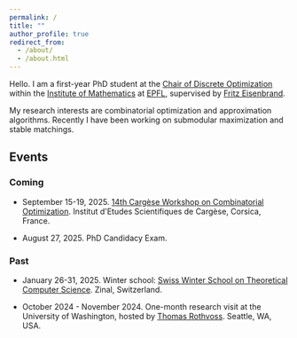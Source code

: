 ```yaml
---
permalink: /
title: ""
author_profile: true
redirect_from: 
  - /about/
  - /about.html
---
```


Hello. I am a first-year PhD student at the [Chair of Discrete Optimization](https://www.epfl.ch/labs/disopt/) within the [Institute of Mathematics](https://www.epfl.ch/schools/sb/research/math/) at [EPFL](https://www.epfl.ch/en/), supervised by [Fritz Eisenbrand](https://people.epfl.ch/friedrich.eisenbrand?lang=en).

My research interests are combinatorial optimization and approximation algorithms. 
Recently I have been working on submodular maximization and stable matchings. 

## Events

### Coming
* September 15-19, 2025. [14th Cargèse Workshop on Combinatorial Optimization](https://www.cargese.org/2025/). Institut d'Etudes Scientifiques de Cargèse, Corsica, France.

* August 27, 2025. PhD Candidacy Exam. 

### Past
* January 26-31, 2025. Winter school: [Swiss Winter School on Theoretical Computer Science](https://theory.epfl.ch/WinterSchool2025/). Zinal, Switzerland.

* October 2024 - November 2024. One-month research visit at the University of Washington, hosted by [Thomas Rothvoss](https://sites.math.washington.edu//~rothvoss/). Seattle, WA, USA.

<!-- * Jul 2022. Summer school: [Modern Trends in Combinatorial Optimization](https://archiveweb.epfl.ch/combo2022.epfl.ch/index.html%3Fp=8.html). Lausanne, Switzerland. -->